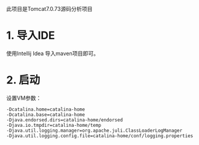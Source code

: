 此项目是Tomcat7.0.73源码分析项目

# 1. 导入IDE

使用Intellij Idea 导入maven项目即可。

# 2. 启动

设置VM参数：

```
-Dcatalina.home=catalina-home
-Dcatalina.base=catalina-home
-Djava.endorsed.dirs=catalina-home/endorsed
-Djava.io.tmpdir=catalina-home/temp
-Djava.util.logging.manager=org.apache.juli.ClassLoaderLogManager
-Djava.util.logging.config.file=catalina-home/conf/logging.properties
```
